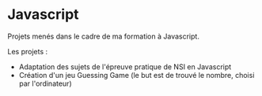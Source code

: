 # Javascript
Projets menés dans le cadre de ma formation à Javascript.

Les projets : 
- Adaptation des sujets de l'épreuve pratique de NSI en Javascript
- Création d'un jeu Guessing Game (le but est de trouvé le nombre, choisi par l'ordinateur)
